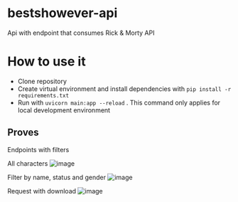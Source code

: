 # bestshowever-api
Api with endpoint that consumes Rick &amp; Morty API

# How to use it
- Clone repository
- Create virtual environment and install dependencies with `pip install -r requirements.txt`
- Run with `uvicorn main:app --reload` . This command only applies for local development environment

## Proves
Endpoints with filters

All characters
![image](https://user-images.githubusercontent.com/28901638/155851915-52158825-e41d-4846-9c95-c80e98bf954b.png)

Filter by name, status and gender
![image](https://user-images.githubusercontent.com/28901638/155851946-673cacb6-7421-4d02-b13f-969b279fb50d.png)

Request with download
![image](https://user-images.githubusercontent.com/28901638/155851999-0bd51533-ba1f-4b40-b230-19c933eab122.png)
